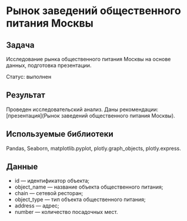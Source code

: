 # Рынок заведений общественного питания Москвы
## Задача
Исследование рынка общественного питания Москвы на основе данных, подготовка презентации.

Статус: выполнен
## Результат
Проведен исследовательский анализ. Даны рекомендации: [презентация](Рынок заведений общественного питания Москвы).

## Используемые библиотеки
Pandas, Seaborn, matplotlib.pyplot, plotly.graph_objects, plotly.express. 
## Данные
- id — идентификатор объекта;
- object_name — название объекта общественного питания;
- chain — сетевой ресторан;
- object_type — тип объекта общественного питания;
- address — адрес;
- number — количество посадочных мест.